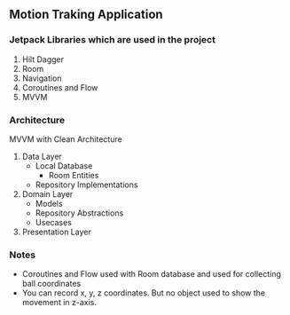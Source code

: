 ## Motion Traking Application

### Jetpack Libraries which are used in the project
1. Hilt Dagger
2. Room
3. Navigation
4. Coroutines and Flow
5. MVVM

### Architecture
MVVM with Clean Architecture 


1. Data Layer
    * Local Database
        - Room Entities
    * Repository Implementations
2. Domain Layer
    * Models
    * Repository Abstractions
    * Usecases
3. Presentation Layer
  
### Notes
- Coroutines and Flow used with Room database and used for collecting ball coordinates 
- You can record x, y, z coordinates. But no object used to show the movement in z-axis.
